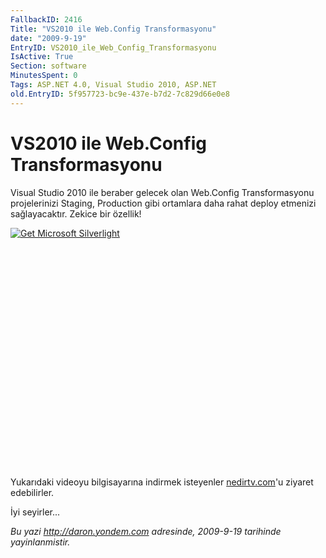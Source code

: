 ```yaml
---
FallbackID: 2416
Title: "VS2010 ile Web.Config Transformasyonu"
date: "2009-9-19"
EntryID: VS2010_ile_Web_Config_Transformasyonu
IsActive: True
Section: software
MinutesSpent: 0
Tags: ASP.NET 4.0, Visual Studio 2010, ASP.NET
old.EntryID: 5f957723-bc9e-437e-b7d2-7c829d66e0e8
---
```

# VS2010 ile Web.Config Transformasyonu
Visual Studio 2010 ile beraber gelecek olan Web.Config Transformasyonu
projelerinizi Staging, Production gibi ortamlara daha rahat deploy
etmenizi sağlayacaktır. Zekice bir özellik!

<div style="width:512px;height:384px;">

[![Get Microsoft
Silverlight](http://go2.microsoft.com/fwlink/?LinkId=108181)](http://go2.microsoft.com/fwlink/?LinkID=124807)

</div>

Yukarıdaki videoyu bilgisayarına indirmek isteyenler
[nedirtv.com](http://www.nedirtv.com/video/darony_180909_Webconfig.aspx)'u
ziyaret edebilirler.

İyi seyirler...



*Bu yazi http://daron.yondem.com adresinde, 2009-9-19 tarihinde yayinlanmistir.*
